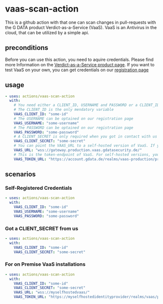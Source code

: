 # vaas-scan-action

This is a github action with that one can scan changes in pull-requests with the G DATA product Verdict-as-a-Service (VaaS). VaaS is an Antivirus in the cloud, that can be utilized by a simple api.

## preconditions

Before you can use this action, you need to aquire credentials. Please find more Information on the [Verdict-as-a-Service product page](https://www.gdata.de/business/security-services/verdict-as-a-service). If you want to test VaaS on your own, you can get credentials on our [registration page](https://vaas.gdata.de/login)

## usage

```yaml
- uses: actions/vaas-scan-action
  with:
    # You need either a CLIENT_ID, USERNAME and PASSWORD or a CLIENT_ID and a CLIENT_SECRET
    # The CLIENT_ID is the only mendatory variable
    VAAS_CLIENT_ID: "some-id"
    # The USERNAME can be optained on our registration page
    VAAS_USERNAME: "some-username"
    # The PASSWORD can be optained on our registration page
    VAAS_PASSWORD: "some-password"
    # A CLIENT_SECRET is only required when you got in contact with us
    VAAS_CLIENT_SECRET: "some-secret"
    # You can point the VAAS_URL to a self-hosted version of VaaS. If you need that, please get in contact with us.
    VAAS_URL: "wss://gateway.production.vaas.gdatasecurity.de/"
    # This is the token-endpoint of VaaS. For self-hosted versions, you need to change this url too.
    VAAS_TOKEN_URL: "https://account.gdata.de/realms/vaas-production/protocol/openid-connect/token"
```

## scenarios

### Self-Registered Credentials

```yaml
- uses: actions/vaas-scan-action
  with:
    VAAS_CLIENT_ID: "some-id"
    VAAS_USERNAME: "some-username"
    VAAS_PASSWORD: "some-password"
```

### Got a CLIENT_SECRET from us

```yaml
- uses: actions/vaas-scan-action
  with:
    VAAS_CLIENT_ID: "some-id"
    VAAS_CLIENT_SECRET: "some-secret"
```

### For on Premise VaaS installations

```yaml
- uses: actions/vaas-scan-action
  with:
    VAAS_CLIENT_ID: "some-id"
    VAAS_CLIENT_SECRET: "some-secret"
    VAAS_URL: "wss://myselfhostedvaas/"
    VAAS_TOKEN_URL: "https://myselfhostedidentityprovider/realms/vaas/protocol/openid-connect/token"
```